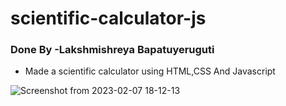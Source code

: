 # scientific-calculator-js
### Done By -Lakshmishreya Bapatuyeruguti

- Made a scientific calculator using HTML,CSS And Javascript

![Screenshot from 2023-02-07 18-12-13](https://user-images.githubusercontent.com/122250979/217248339-84ea70c0-2686-42cb-83be-b18552ea3bd8.png)
